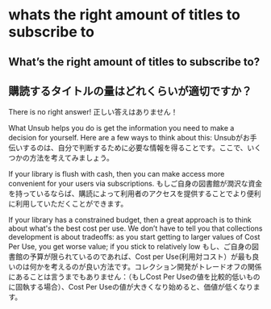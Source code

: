 # whats the right amount of titles to subscribe to

## What’s the right amount of titles to subscribe to?

## 購読するタイトルの量はどれくらいが適切ですか？

There is no right answer! 正しい答えはありません！

What Unsub helps you do is get the information you need to make a decision for yourself. Here are a few ways to think about this: Unsubがお手伝いするのは、自分で判断するために必要な情報を得ることです。ここで、いくつかの方法を考えてみましょう。

If your library is flush with cash, then you can make access more convenient for your users via subscriptions. もしご自身の図書館が潤沢な資金を持っているならば、購読によって利用者のアクセスを提供することでより便利に利用していただくことができます。

If your library has a constrained budget, then a great approach is to think about what's the best cost per use. We don’t have to tell you that collections development is about tradeoffs: as you start getting to larger values of Cost Per Use, you get worse value; if you stick to relatively low もし、ご自身の図書館の予算が限られているのであれば、Cost per Use(利用対コスト）が最も良いのは何かを考えるのが良い方法です。コレクション開発がトレードオフの関係にあることは言うまでもありません：（もしCost Per Useの値を比較的低いものに固執する場合）、Cost Per Useの値が大きくなり始めると、価値が低くなります。
